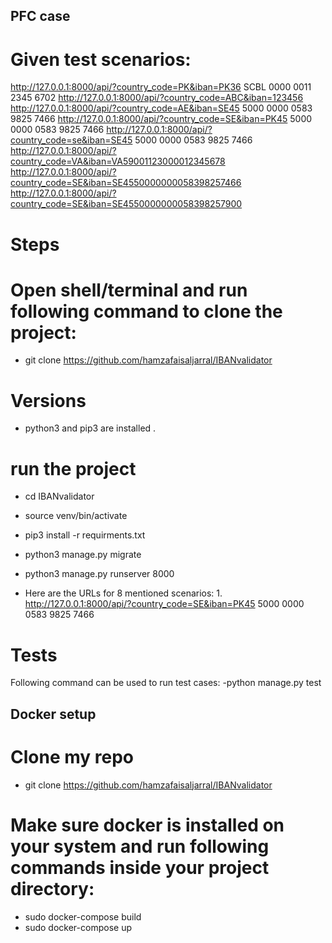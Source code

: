 ## PFC case
# Given test scenarios:
http://127.0.0.1:8000/api/?country_code=PK&iban=PK36 SCBL 0000 0011 2345 6702
http://127.0.0.1:8000/api/?country_code=ABC&iban=123456
http://127.0.0.1:8000/api/?country_code=AE&iban=SE45 5000 0000 0583 9825 7466
http://127.0.0.1:8000/api/?country_code=SE&iban=PK45 5000 0000 0583 9825 7466
http://127.0.0.1:8000/api/?country_code=se&iban=SE45 5000 0000 0583 9825 7466
http://127.0.0.1:8000/api/?country_code=VA&iban=VA59001123000012345678
http://127.0.0.1:8000/api/?country_code=SE&iban=SE4550000000058398257466
http://127.0.0.1:8000/api/?country_code=SE&iban=SE4550000000058398257900


# Steps
# Open shell/terminal and run following command to clone the project:
- git clone https://github.com/hamzafaisaljarral/IBANvalidator
# Versions
- python3 and pip3 are installed .
 
# run the project
- cd IBANvalidator
- source venv/bin/activate

- pip3 install -r requirments.txt

- python3 manage.py migrate
- python3 manage.py runserver 8000


- Here are the URLs for 8 mentioned scenarios: 1. http://127.0.0.1:8000/api/?country_code=SE&iban=PK45 5000 0000 0583 9825 7466


# Tests
Following command can be used to run test cases:
-python manage.py test

## Docker setup
# Clone my repo
- git clone https://github.com/hamzafaisaljarral/IBANvalidator

# Make sure docker is installed on your system and run following commands inside your project directory:
- sudo docker-compose build
- sudo docker-compose up

